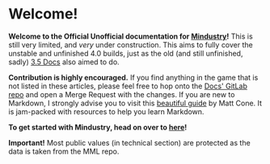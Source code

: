 # Welcome!

**Welcome to the Official Unofficial documentation for [Mindustry](https://github.com/Anuken/Mindustry)!** This is still very limited, and *very* under construction. This aims to fully cover the unstable and unfinished 4.0 builds, just as the old (and still unfinished, sadly) [3.5 Docs](https://mindustry.wikia.com/wiki/Mindustry_Wiki) also aimed to do. 

**Contribution is highly encouraged.** If you find anything in the game that is not listed in these articles, please feel free to hop onto the [Docs' GitLab repo](https://gitlab.com/MindustryModders/mindustry-documentation) and open a Merge Request with the changes. If you are new to Markdown, I strongly advise you to visit this [beautiful guide](https://www.markdownguide.org/) by Matt Cone. It is jam-packed with resources to help you learn Markdown.

**To get started with Mindustry, head on over to [here](GettingStarted.md)!**

**Important!** Most public values (in technical section) are protected as the data is taken from the MML repo.
